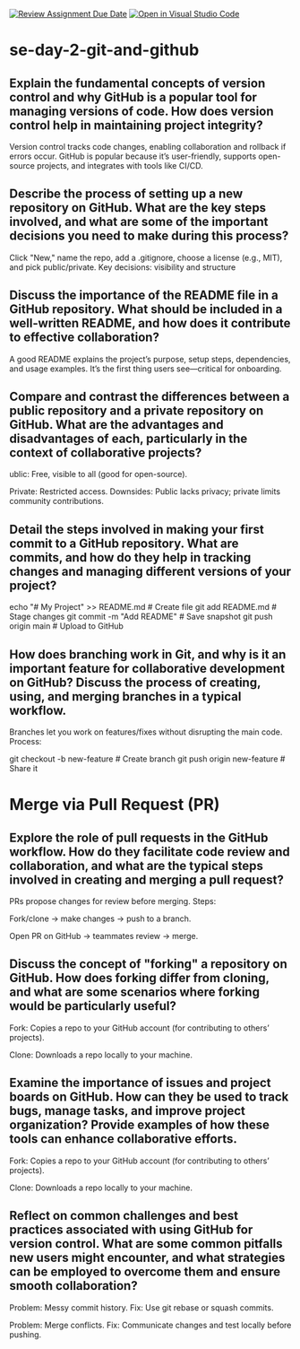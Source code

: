 [![Review Assignment Due Date](https://classroom.github.com/assets/deadline-readme-button-22041afd0340ce965d47ae6ef1cefeee28c7c493a6346c4f15d667ab976d596c.svg)](https://classroom.github.com/a/8wgCKhpZ)
[![Open in Visual Studio Code](https://classroom.github.com/assets/open-in-vscode-2e0aaae1b6195c2367325f4f02e2d04e9abb55f0b24a779b69b11b9e10269abc.svg)](https://classroom.github.com/online_ide?assignment_repo_id=19034561&assignment_repo_type=AssignmentRepo)
# se-day-2-git-and-github
## Explain the fundamental concepts of version control and why GitHub is a popular tool for managing versions of code. How does version control help in maintaining project integrity?
Version control tracks code changes, enabling collaboration and rollback if errors occur. GitHub is popular because it’s user-friendly, supports open-source projects, and integrates with tools like CI/CD.

## Describe the process of setting up a new repository on GitHub. What are the key steps involved, and what are some of the important decisions you need to make during this process?
 Click "New," name the repo, add a .gitignore, choose a license (e.g., MIT), and pick public/private. Key decisions: visibility and structure 

## Discuss the importance of the README file in a GitHub repository. What should be included in a well-written README, and how does it contribute to effective collaboration?
A good README explains the project’s purpose, setup steps, dependencies, and usage examples. It’s the first thing users see—critical for onboarding.


## Compare and contrast the differences between a public repository and a private repository on GitHub. What are the advantages and disadvantages of each, particularly in the context of collaborative projects?
ublic: Free, visible to all (good for open-source).

Private: Restricted access. Downsides: Public lacks privacy; private limits community contributions.

## Detail the steps involved in making your first commit to a GitHub repository. What are commits, and how do they help in tracking changes and managing different versions of your project?
echo "# My Project" >> README.md  # Create file
git add README.md                # Stage changes
git commit -m "Add README"       # Save snapshot
git push origin main             # Upload to GitHub

## How does branching work in Git, and why is it an important feature for collaborative development on GitHub? Discuss the process of creating, using, and merging branches in a typical workflow.
Branches let you work on features/fixes without disrupting the main code. Process:

git checkout -b new-feature   # Create branch
git push origin new-feature  # Share it
# Merge via Pull Request (PR)  

## Explore the role of pull requests in the GitHub workflow. How do they facilitate code review and collaboration, and what are the typical steps involved in creating and merging a pull request?
PRs propose changes for review before merging. Steps:

Fork/clone → make changes → push to a branch.

Open PR on GitHub → teammates review → merge.



## Discuss the concept of "forking" a repository on GitHub. How does forking differ from cloning, and what are some scenarios where forking would be particularly useful?
Fork: Copies a repo to your GitHub account (for contributing to others’ projects).

Clone: Downloads a repo locally to your machine.

## Examine the importance of issues and project boards on GitHub. How can they be used to track bugs, manage tasks, and improve project organization? Provide examples of how these tools can enhance collaborative efforts.
Fork: Copies a repo to your GitHub account (for contributing to others’ projects).

Clone: Downloads a repo locally to your machine.
## Reflect on common challenges and best practices associated with using GitHub for version control. What are some common pitfalls new users might encounter, and what strategies can be employed to overcome them and ensure smooth collaboration?
Problem: Messy commit history.
Fix: Use git rebase or squash commits.

Problem: Merge conflicts.
Fix: Communicate changes and test locally before pushing.


